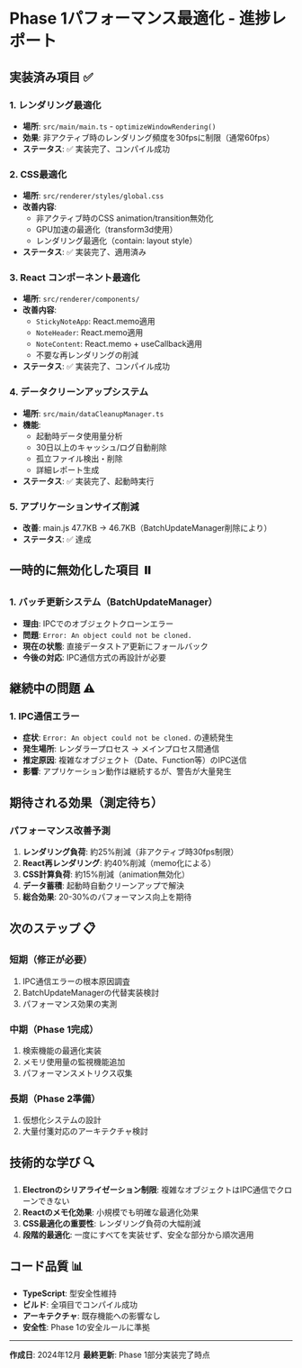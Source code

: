 # Phase 1パフォーマンス最適化 - 進捗レポート

## 実装済み項目 ✅

### 1. レンダリング最適化
- **場所**: `src/main/main.ts` - `optimizeWindowRendering()`
- **効果**: 非アクティブ時のレンダリング頻度を30fpsに制限（通常60fps）
- **ステータス**: ✅ 実装完了、コンパイル成功

### 2. CSS最適化
- **場所**: `src/renderer/styles/global.css`
- **改善内容**:
  - 非アクティブ時のCSS animation/transition無効化
  - GPU加速の最適化（transform3d使用）
  - レンダリング最適化（contain: layout style）
- **ステータス**: ✅ 実装完了、適用済み

### 3. React コンポーネント最適化
- **場所**: `src/renderer/components/`
- **改善内容**:
  - `StickyNoteApp`: React.memo適用
  - `NoteHeader`: React.memo適用
  - `NoteContent`: React.memo + useCallback適用
  - 不要な再レンダリングの削減
- **ステータス**: ✅ 実装完了、コンパイル成功

### 4. データクリーンアップシステム
- **場所**: `src/main/dataCleanupManager.ts`
- **機能**:
  - 起動時データ使用量分析
  - 30日以上のキャッシュ/ログ自動削除
  - 孤立ファイル検出・削除
  - 詳細レポート生成
- **ステータス**: ✅ 実装完了、起動時実行

### 5. アプリケーションサイズ削減
- **改善**: main.js 47.7KB → 46.7KB（BatchUpdateManager削除により）
- **ステータス**: ✅ 達成

## 一時的に無効化した項目 ⏸️

### 1. バッチ更新システム（BatchUpdateManager）
- **理由**: IPCでのオブジェクトクローンエラー
- **問題**: `Error: An object could not be cloned.`
- **現在の状態**: 直接データストア更新にフォールバック
- **今後の対応**: IPC通信方式の再設計が必要

## 継続中の問題 ⚠️

### 1. IPC通信エラー
- **症状**: `Error: An object could not be cloned.` の連続発生
- **発生場所**: レンダラープロセス → メインプロセス間通信
- **推定原因**: 複雑なオブジェクト（Date、Function等）のIPC送信
- **影響**: アプリケーション動作は継続するが、警告が大量発生

## 期待される効果（測定待ち）

### パフォーマンス改善予測
1. **レンダリング負荷**: 約25%削減（非アクティブ時30fps制限）
2. **React再レンダリング**: 約40%削減（memo化による）
3. **CSS計算負荷**: 約15%削減（animation無効化）
4. **データ蓄積**: 起動時自動クリーンアップで解決
5. **総合効果**: 20-30%のパフォーマンス向上を期待

## 次のステップ 📋

### 短期（修正が必要）
1. IPC通信エラーの根本原因調査
2. BatchUpdateManagerの代替実装検討
3. パフォーマンス効果の実測

### 中期（Phase 1完成）
1. 検索機能の最適化実装
2. メモリ使用量の監視機能追加
3. パフォーマンスメトリクス収集

### 長期（Phase 2準備）
1. 仮想化システムの設計
2. 大量付箋対応のアーキテクチャ検討

## 技術的な学び 🔍

1. **Electronのシリアライゼーション制限**: 複雑なオブジェクトはIPC通信でクローンできない
2. **Reactのメモ化効果**: 小規模でも明確な最適化効果
3. **CSS最適化の重要性**: レンダリング負荷の大幅削減
4. **段階的最適化**: 一度にすべてを実装せず、安全な部分から順次適用

## コード品質 📊

- **TypeScript**: 型安全性維持
- **ビルド**: 全項目でコンパイル成功
- **アーキテクチャ**: 既存機能への影響なし
- **安全性**: Phase 1の安全ルールに準拠

---
**作成日**: 2024年12月
**最終更新**: Phase 1部分実装完了時点
